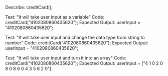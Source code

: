 Describe: creditCard(); 

Test: "It will take user input as a variable"
Code: creditCard("4102080860435620"); 
Expected Output: userInput = "4102080860435620";

Test: "It will take user input and change the data type from string to number"
Code: creditCard("4102080860435620"); 
Expected Output: userInput = "4102080860435620";

Test: "It will take user input and turn it into an array"
Code: creditCard("4102080860435620");
Expected Output: userInput = ["4 1 0 2 0 8 0 8 6 0 4 3 5 6 2 0"]

